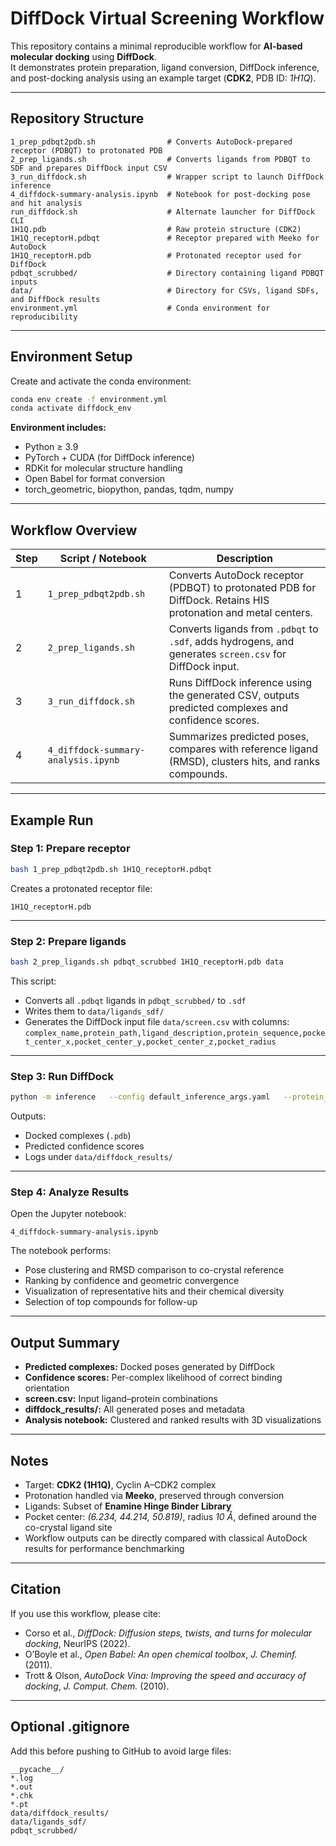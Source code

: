 # DiffDock Virtual Screening Workflow

This repository contains a minimal reproducible workflow for **AI-based molecular docking** using **DiffDock**.  
It demonstrates protein preparation, ligand conversion, DiffDock inference, and post-docking analysis using an example target (**CDK2**, PDB ID: *1H1Q*).

---

## Repository Structure

```
1_prep_pdbqt2pdb.sh                # Converts AutoDock-prepared receptor (PDBQT) to protonated PDB
2_prep_ligands.sh                  # Converts ligands from PDBQT to SDF and prepares DiffDock input CSV
3_run_diffdock.sh                  # Wrapper script to launch DiffDock inference
4_diffdock-summary-analysis.ipynb  # Notebook for post-docking pose and hit analysis
run_diffdock.sh                    # Alternate launcher for DiffDock CLI
1H1Q.pdb                           # Raw protein structure (CDK2)
1H1Q_receptorH.pdbqt               # Receptor prepared with Meeko for AutoDock
1H1Q_receptorH.pdb                 # Protonated receptor used for DiffDock
pdbqt_scrubbed/                    # Directory containing ligand PDBQT inputs
data/                              # Directory for CSVs, ligand SDFs, and DiffDock results
environment.yml                    # Conda environment for reproducibility
```

---

## Environment Setup

Create and activate the conda environment:

```bash
conda env create -f environment.yml
conda activate diffdock_env
```

**Environment includes:**
- Python ≥ 3.9  
- PyTorch + CUDA (for DiffDock inference)  
- RDKit for molecular structure handling  
- Open Babel for format conversion  
- torch_geometric, biopython, pandas, tqdm, numpy  

---

## Workflow Overview

| Step | Script / Notebook | Description |
|------|-------------------|-------------|
| 1 | `1_prep_pdbqt2pdb.sh` | Converts AutoDock receptor (PDBQT) to protonated PDB for DiffDock. Retains HIS protonation and metal centers. |
| 2 | `2_prep_ligands.sh` | Converts ligands from `.pdbqt` to `.sdf`, adds hydrogens, and generates `screen.csv` for DiffDock input. |
| 3 | `3_run_diffdock.sh` | Runs DiffDock inference using the generated CSV, outputs predicted complexes and confidence scores. |
| 4 | `4_diffdock-summary-analysis.ipynb` | Summarizes predicted poses, compares with reference ligand (RMSD), clusters hits, and ranks compounds. |

---

## Example Run

### Step 1: Prepare receptor
```bash
bash 1_prep_pdbqt2pdb.sh 1H1Q_receptorH.pdbqt
```
Creates a protonated receptor file:
```
1H1Q_receptorH.pdb
```

---

### Step 2: Prepare ligands
```bash
bash 2_prep_ligands.sh pdbqt_scrubbed 1H1Q_receptorH.pdb data
```
This script:
- Converts all `.pdbqt` ligands in `pdbqt_scrubbed/` to `.sdf`
- Writes them to `data/ligands_sdf/`
- Generates the DiffDock input file `data/screen.csv` with columns:  
  `complex_name,protein_path,ligand_description,protein_sequence,pocket_center_x,pocket_center_y,pocket_center_z,pocket_radius`

---

### Step 3: Run DiffDock
```bash
python -m inference   --config default_inference_args.yaml   --protein_ligand_csv data/screen.csv   --out_dir data/diffdock_results   --samples_per_complex 10
```

Outputs:
- Docked complexes (`.pdb`)
- Predicted confidence scores
- Logs under `data/diffdock_results/`

---

### Step 4: Analyze Results
Open the Jupyter notebook:
```
4_diffdock-summary-analysis.ipynb
```

The notebook performs:
- Pose clustering and RMSD comparison to co-crystal reference  
- Ranking by confidence and geometric convergence  
- Visualization of representative hits and their chemical diversity  
- Selection of top compounds for follow-up  

---

## Output Summary

- **Predicted complexes:** Docked poses generated by DiffDock  
- **Confidence scores:** Per-complex likelihood of correct binding orientation  
- **screen.csv:** Input ligand–protein combinations  
- **diffdock_results/:** All generated poses and metadata  
- **Analysis notebook:** Clustered and ranked results with 3D visualizations  

---

## Notes

- Target: **CDK2 (1H1Q)**, Cyclin A–CDK2 complex  
- Protonation handled via **Meeko**, preserved through conversion  
- Ligands: Subset of **Enamine Hinge Binder Library**  
- Pocket center: *(6.234, 44.214, 50.819)*, radius *10 Å*, defined around the co-crystal ligand site  
- Workflow outputs can be directly compared with classical AutoDock results for performance benchmarking  

---

## Citation

If you use this workflow, please cite:  
- Corso et al., *DiffDock: Diffusion steps, twists, and turns for molecular docking*, NeurIPS (2022).  
- O’Boyle et al., *Open Babel: An open chemical toolbox*, *J. Cheminf.* (2011).  
- Trott & Olson, *AutoDock Vina: Improving the speed and accuracy of docking*, *J. Comput. Chem.* (2010).

---

## Optional .gitignore

Add this before pushing to GitHub to avoid large files:

```
__pycache__/
*.log
*.out
*.chk
*.pt
data/diffdock_results/
data/ligands_sdf/
pdbqt_scrubbed/
```
